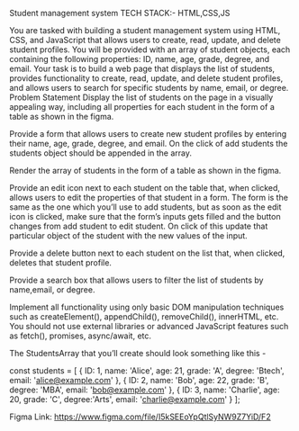 Student management system
TECH STACK:- HTML,CSS,JS

You are tasked with building a student management system using HTML, CSS, and JavaScript that allows users to create, read, update, and delete student profiles. You will be provided with an array of student objects, each containing the following properties: ID, name, age, grade, degree, and email.
Your task is to build a web page that displays the list of students, provides functionality to create, read, update, and delete student profiles, and allows users to search for specific students by name, email, or degree.
Problem Statement
Display the list of students on the page in a visually appealing way, including all properties for each student in the form of a table as shown in the figma.

Provide a form that allows users to create new student profiles by entering their name, age, grade, degree, and email. On the click of add students the students object should be appended in the array.

Render the array of students in the form of a table as shown in the figma.

Provide an edit icon next to each student on the table that, when clicked, allows users to edit the properties of that student in a form. The form is the same as the one which you’ll use to add students, but as soon as the edit icon is clicked, make sure that the form’s inputs gets filled and the button changes from add student to edit student. On click of this update that particular object of the student with the new values of the input.

Provide a delete button next to each student on the list that, when clicked, deletes that student profile.

Provide a search box that allows users to filter the list of students by name,email, or degree.

Implement all functionality using only basic DOM manipulation techniques such as createElement(), appendChild(), removeChild(), innerHTML, etc. You should not use external libraries or advanced JavaScript features such as fetch(), promises, async/await, etc.

The StudentsArray that you’ll create should look something like this -

const students = [ { ID: 1, name: 'Alice', age: 21, grade: 'A', degree: 'Btech', email: 'alice@example.com' }, { ID: 2, name: 'Bob', age: 22, grade: 'B', degree: 'MBA', email: 'bob@example.com' }, { ID: 3, name: 'Charlie', age: 20, grade: 'C', degree:'Arts', email: 'charlie@example.com' } ];

Figma Link: https://www.figma.com/file/I5kSEEoYpQtlSyNW9Z7YiD/F2
